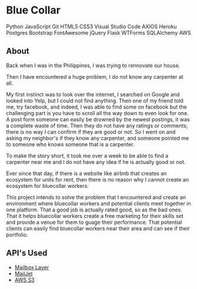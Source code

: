 # Blue Collar

Python  JavaScript  Git  HTML5  CSS3  Visual Studio Code  AXIOS  Heroku  Postgres  Bootstrap  FontAwesome  jQuery  Flask  WTForms  SQLAlchemy AWS

## About

Back when I was in the Philippines, I was trying to rennovate our house. 

Then I have encountered a huge problem, I do not know any carpenter at all. 

My first instinct was to look over the internet, I searched on Google and looked into Yelp, but I could not find anything. Then one of my friend told me, try facebook, and indeed, I was able to find some on facebook but the challenging part is you have to scroll all the way down to even look for one. A post form someone can easily be drowned by the newest postings, it was a complete waste of time. Then they do not have any ratings or comments, there is no way I can confirm if they are good or not. So I went on and asking my neighbor's if they know any carpenter, and someone pointed me to someone who knows someone that is a carpenter. 

To make the story short, it took me over a week to be able to find a carpenter near me and I do not have any idea if he is actually good or not.

Ever since that day, if there is a website like airbnb that creates an ecosystem for units for rent, then there is no reason why I cannot create an ecosystem for bluecollar workers.

This project intends to solve the problem that I encountered and create an environment where bluecollar workers and potential clients meet together in one platform. That a good job is actually rated good, so as the bad ones. That it helps bluecollar workers create a free marketing for their skills set and provide a venue for them to guage their performance. That potential clients can easily find bluecollar workers near their area and can see if their portfolio.


## API's Used 

- [Mailbox Layer](https://mailboxlayer.com/)
- [MailJet](https://www.mailjet.com/)
- [AWS S3](https://aws.amazon.com)

